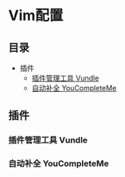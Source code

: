 # Vim配置

## 目录

- 插件
  - [插件管理工具 Vundle](#1.1)
  - [自动补全 YouCompleteMe](#1.2)



## 插件

### <span id="1.1">插件管理工具 Vundle</span>



### <span id="1.2">自动补全 YouCompleteMe</span>

